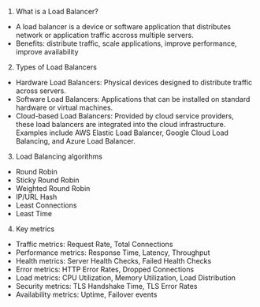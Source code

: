 1. What is a Load Balancer?
- A load balancer is a device or software application that distributes network or application traffic accross multiple servers.
- Benefits: distribute traffic, scale applications, improve performance, improve availability

2. Types of Load Balancers
- Hardware Load Balancers: Physical devices designed to distribute traffic across servers.
- Software Load Balancers: Applications that can be installed on standard hardware or virtual machines.
- Cloud-based Load Balancers: Provided by cloud service providers, these load balancers are integrated into the cloud infrastructure. Examples include AWS Elastic Load Balancer, Google Cloud Load Balancing, and Azure Load Balancer.

3. Load Balancing algorithms
- Round Robin
- Sticky Round Robin
- Weighted Round Robin
- IP/URL Hash
- Least Connections
- Least Time

4. Key metrics
- Traffic metrics: Request Rate, Total Connections
- Performance metrics: Response Time, Latency, Throughput
- Health metrics: Server Health Checks, Failed Health Checks
- Error metrics: HTTP Error Rates, Dropped Connections
- Load metrics: CPU Utilization, Memory Utilization, Load Distribution
- Security metrics: TLS Handshake Time, TLS Error Rates
- Availability metrics: Uptime, Failover events
